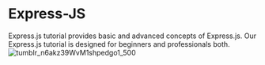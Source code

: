# Express-JS
Express.js tutorial provides basic and advanced concepts of Express.js. Our Express.js tutorial is designed for beginners and professionals both.
![tumblr_n6akz39WvM1shpedgo1_500](https://user-images.githubusercontent.com/99266866/231847144-7645e87b-f553-4de4-84c9-bd4522f979e3.gif)
